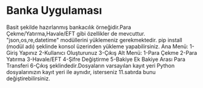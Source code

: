 # Banka Uygulaması
Basit şekilde hazırlanmış bankacılık örneğidir.Para Çekme/Yatırma,Havale/EFT gibi özellikler de mevcuttur.
"json,os,re,datetime" modüllerini yüklemeniz gerekmektedir.
pip install (modül adı) şeklinde konsol üzerinden yükleme yapabilirsiniz.
Ana Menü:
1-Giriş Yapınız
2-Kullanıcı Oluşturunuz
3-Çıkış
Alt Menü:
1-Para Çekme
2-Para Yatırma
3-Havale/EFT
4-Şifre Değiştirme
5-Bakiye Ek Bakiye Arası Para Transferi
6-Çıkış
şeklindedir.Dosyaların varsayılan kayıt yeri Python dosyalarınızın kayıt yeri ile aynıdır,
isterseniz 11.satırda bunu değiştirebilirsiniz.
